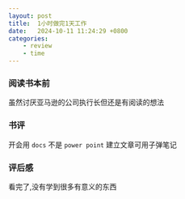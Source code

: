 ```yaml
---
layout: post
title:  1小时做完1天工作
date:   2024-10-11 11:24:29 +0800
categories: 
    - review
    - time
---
```


### 阅读书本前

虽然讨厌亚马逊的公司执行长但还是有阅读的想法

### 书评

开会用 `docs` 不是 `power point` 建立文章可用子弹笔记

### 评后感

看完了,没有学到很多有意义的东西